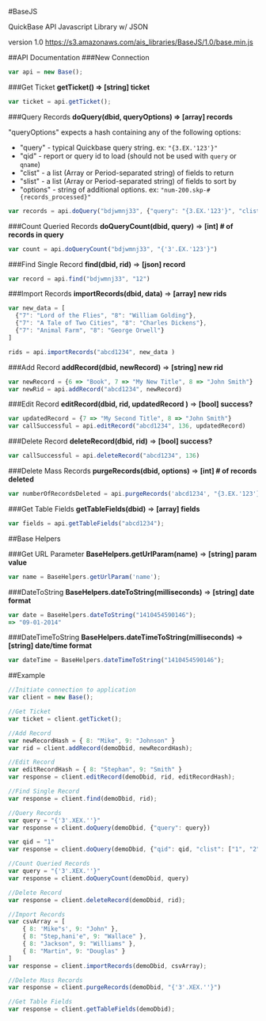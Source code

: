 #BaseJS

QuickBase API Javascript Library w/ JSON

version 1.0
https://s3.amazonaws.com/ais_libraries/BaseJS/1.0/base.min.js

##API Documentation
###New Connection

```javascript
var api = new Base();
```

###Get Ticket
**getTicket() => [string] ticket**

```javascript
var ticket = api.getTicket();
```

###Query Records
**doQuery(dbid, queryOptions) => [array] records**

"queryOptions" expects a hash containing any of the following options:

* "query" - typical Quickbase query string. ex: `"{3.EX.'123'}"`
* "qid" - report or query id to load (should not be used with `query` or `qname`)
* "clist" - a list (Array or Period-separated string) of fields to return
* "slist" - a list (Array or Period-separated string) of fields to sort by
* "options" - string of additional options. ex: `"num-200.skp-#{records_processed}"`

```javascript
var records = api.doQuery("bdjwmnj33", {"query": "{3.EX.'123'}", "clist": "3.6.10"})
```

###Count Queried Records
**doQueryCount(dbid, query)** => **[int] # of records in query**

```javascript
var count = api.doQueryCount("bdjwmnj33", "{'3'.EX.'123'}")
```

###Find Single Record
**find(dbid, rid)** => **[json] record**
```javascript
var record = api.find("bdjwmnj33", "12")
```

###Import Records
**importRecords(dbid, data)** => **[array] new rids**

```javascript
var new_data = [
  {"7": "Lord of the Flies", "8": "William Golding"},
  {"7": "A Tale of Two Cities", "8": "Charles Dickens"},
  {"7": "Animal Farm", "8": "George Orwell"}
]

rids = api.importRecords("abcd1234", new_data )
````

###Add Record
**addRecord(dbid, newRecord)** => **[string] new rid**

```javascript
var newRecord = {6 => "Book", 7 => "My New Title", 8 => "John Smith"}
var newRid = api.addRecord("abcd1234", newRecord)
````

###Edit Record
**editRecord(dbid, rid, updatedRecord )** => **[bool] success?**

```javascript
var updatedRecord = {7 => "My Second Title", 8 => "John Smith"}
var callSuccessful = api.editRecord("abcd1234", 136, updatedRecord)
````

###Delete Record
**deleteRecord(dbid, rid)** => **[bool] success?**

```javascript
var callSuccessful = api.deleteRecord("abcd1234", 136)
````

###Delete Mass Records
**purgeRecords(dbid, options)** => **[int] # of records deleted**

```javascript
var numberOfRecordsDeleted = api.purgeRecords('abcd1234', "{3.EX.'123'}");
````

###Get Table Fields
**getTableFields(dbid)** => **[array] fields**

```javascript
var fields = api.getTableFields("abcd1234");
````
##Base Helpers

###Get URL Parameter
**BaseHelpers.getUrlParam(name)** => **[string] param value**

```javascript
var name = BaseHelpers.getUrlParam('name');
````

###DateToString
**BaseHelpers.dateToString(milliseconds)** => **[string] date format**

```javascript
var date = BaseHelpers.dateToString("1410454590146");
=> "09-01-2014"
````

###DateTimeToString
**BaseHelpers.dateTimeToString(milliseconds)** => **[string] date/time format**

```javascript
var dateTime = BaseHelpers.dateTimeToString("1410454590146");
````

##Example
```javascript
//Initiate connection to application
var client = new Base();

//Get Ticket
var ticket = client.getTicket();

//Add Record
var newRecordHash = { 8: "Mike", 9: "Johnson" }
var rid = client.addRecord(demoDbid, newRecordHash);

//Edit Record
var editRecordHash = { 8: "Stephan", 9: "Smith" }
var response = client.editRecord(demoDbid, rid, editRecordHash);

//Find Single Record
var response = client.find(demoDbid, rid);

//Query Records
var query = "{'3'.XEX.''}"
var response = client.doQuery(demoDbid, {"query": query})

var qid = "1"
var response = client.doQuery(demoDbid, {"qid": qid, "clist": ["1", "2", "3", "4", "5"})

//Count Queried Records
var query = "{'3'.XEX.''}"
var response = client.doQueryCount(demoDbid, query)

//Delete Record
var response = client.deleteRecord(demoDbid, rid);

//Import Records
var csvArray = [
	{ 8: 'Mike"s', 9: "John" },
	{ 8: "Step,hani'e", 9: "Wallace" },
	{ 8: "Jackson", 9: "Williams" },
	{ 8: "Martin", 9: "Douglas" }
]
var response = client.importRecords(demoDbid, csvArray);

//Delete Mass Records
var response = client.purgeRecords(demoDbid, "{'3'.XEX.''}")

//Get Table Fields
var response = client.getTableFields(demoDbid);
```